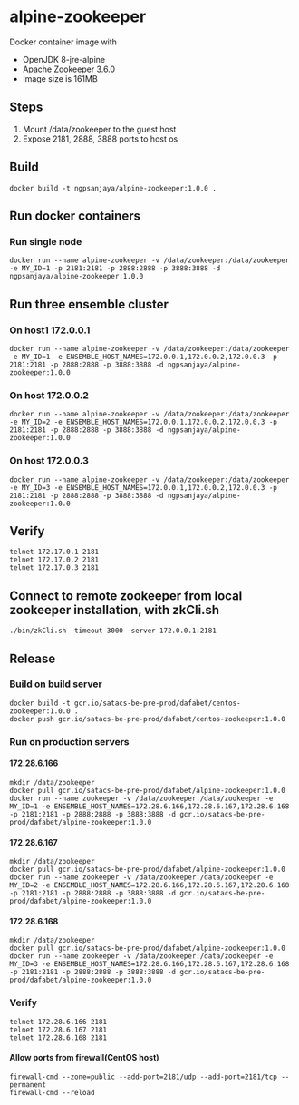 # alpine-zookeeper
Docker container image with
- OpenJDK 8-jre-alpine
- Apache Zookeeper 3.6.0
- Image size is 161MB

## Steps
1. Mount /data/zookeeper to the guest host
2. Expose 2181, 2888, 3888 ports to host os

## Build
```
docker build -t ngpsanjaya/alpine-zookeeper:1.0.0 .
```

## Run docker containers
### Run single node
```
docker run --name alpine-zookeeper -v /data/zookeeper:/data/zookeeper -e MY_ID=1 -p 2181:2181 -p 2888:2888 -p 3888:3888 -d ngpsanjaya/alpine-zookeeper:1.0.0
```

## Run three ensemble cluster
### On host1 172.0.0.1
```
docker run --name alpine-zookeeper -v /data/zookeeper:/data/zookeeper -e MY_ID=1 -e ENSEMBLE_HOST_NAMES=172.0.0.1,172.0.0.2,172.0.0.3 -p 2181:2181 -p 2888:2888 -p 3888:3888 -d ngpsanjaya/alpine-zookeeper:1.0.0
```

### On host 172.0.0.2
```
docker run --name alpine-zookeeper -v /data/zookeeper:/data/zookeeper -e MY_ID=2 -e ENSEMBLE_HOST_NAMES=172.0.0.1,172.0.0.2,172.0.0.3 -p 2181:2181 -p 2888:2888 -p 3888:3888 -d ngpsanjaya/alpine-zookeeper:1.0.0
```

### On host 172.0.0.3
```
docker run --name alpine-zookeeper -v /data/zookeeper:/data/zookeeper -e MY_ID=3 -e ENSEMBLE_HOST_NAMES=172.0.0.1,172.0.0.2,172.0.0.3 -p 2181:2181 -p 2888:2888 -p 3888:3888 -d ngpsanjaya/alpine-zookeeper:1.0.0
```

## Verify
```
telnet 172.17.0.1 2181
telnet 172.17.0.2 2181
telnet 172.17.0.3 2181
```

## Connect to remote zookeeper from local zookeeper installation, with zkCli.sh
```
./bin/zkCli.sh -timeout 3000 -server 172.0.0.1:2181
```
## Release


### Build on build server
```
docker build -t gcr.io/satacs-be-pre-prod/dafabet/centos-zookeeper:1.0.0 .
docker push gcr.io/satacs-be-pre-prod/dafabet/centos-zookeeper:1.0.0
```

### Run on production servers
#### 172.28.6.166
```
mkdir /data/zookeeper
docker pull gcr.io/satacs-be-pre-prod/dafabet/alpine-zookeeper:1.0.0
docker run --name zookeeper -v /data/zookeeper:/data/zookeeper -e MY_ID=1 -e ENSEMBLE_HOST_NAMES=172.28.6.166,172.28.6.167,172.28.6.168 -p 2181:2181 -p 2888:2888 -p 3888:3888 -d gcr.io/satacs-be-pre-prod/dafabet/alpine-zookeeper:1.0.0
```

#### 172.28.6.167
```
mkdir /data/zookeeper
docker pull gcr.io/satacs-be-pre-prod/dafabet/alpine-zookeeper:1.0.0
docker run --name zookeeper -v /data/zookeeper:/data/zookeeper -e MY_ID=2 -e ENSEMBLE_HOST_NAMES=172.28.6.166,172.28.6.167,172.28.6.168 -p 2181:2181 -p 2888:2888 -p 3888:3888 -d gcr.io/satacs-be-pre-prod/dafabet/alpine-zookeeper:1.0.0
```

#### 172.28.6.168
```
mkdir /data/zookeeper
docker pull gcr.io/satacs-be-pre-prod/dafabet/alpine-zookeeper:1.0.0
docker run --name zookeeper -v /data/zookeeper:/data/zookeeper -e MY_ID=3 -e ENSEMBLE_HOST_NAMES=172.28.6.166,172.28.6.167,172.28.6.168 -p 2181:2181 -p 2888:2888 -p 3888:3888 -d gcr.io/satacs-be-pre-prod/dafabet/alpine-zookeeper:1.0.0
```

### Verify
```
telnet 172.28.6.166 2181
telnet 172.28.6.167 2181
telnet 172.28.6.168 2181
```

#### Allow ports from firewall(CentOS host)
```
firewall-cmd --zone=public --add-port=2181/udp --add-port=2181/tcp --permanent
firewall-cmd --reload
```